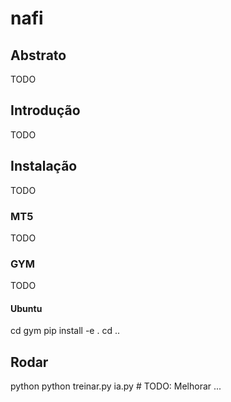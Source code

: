 # nafi
## Abstrato
TODO
## Introdução
TODO
## Instalação
TODO
### MT5
TODO
### GYM
TODO
#### Ubuntu
cd gym
pip install -e .
cd ..
## Rodar
python python treinar.py ia.py # TODO: Melhorar ...
